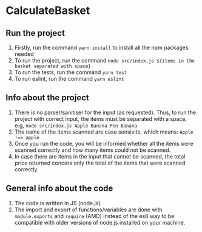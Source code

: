 # CalculateBasket

## Run the project

1. Firstly, run the command `yarn install` to install all the npm packages needed
2. To run the project, run the command `node src/index.js ${items in the basket separated with space}`
3. To run the tests, run the command `yarn test`
4. To run eslint, run the command `yarn eslint`

## Info about the project

1. There is no parser/sanitiser for the input (as requested). Thus, to run the project with correct input, the items must be separated with a space, e.g, `node src/index.js Apple Banana Pen Banana`
2. The name of the items scanned are case sensivite, which means: `Apple !== apple`
3. Once you run the code, you will be informed whether all the items were scanned correctly and how many items could not be scanned.
4. In case there are items in the input that cannot be scanned, the total price returned concers only the total of the items that were scanned correctly.

## General info about the code

1. The code is written in JS (node.js).
2. The import and export of functions/variables are done with `module.exports` and `require` (AMD) instead of the es6 way to be compatible with older versions of node.js installed on your machine.
